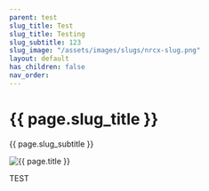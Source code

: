 ```yaml
---
parent: test
slug_title: Test
slug_title: Testing
slug_subtitle: 123
slug_image: "/assets/images/slugs/nrcx-slug.png"
layout: default
has_children: false
nav_order:
---
```

<div class="slug unified-background">
    <div class="slug-left">
        <h1 class="page-slug_title">{{ page.slug_title }}</h1>
        <p class="page-slug_subtitle">{{ page.slug_subtitle }}</p>
    </div>
    <div class="slug-right">
        <img src="{{ page.slug_image | relative_url }}" alt="{{ page.title }}" />
    </div>
</div>

<span class="text-grey-dk-000 fs-9 fw-700">TEST</span>

<div class="nav-buttons">
  <!-- Previous Button -->
  <a href="/docs/welcome" class="nav-button prev" aria-label="Previous page">
    <div class="nav-item"></div>
  </a>
  <a href="/docs/guide" class="nav-button next" aria-label="Next page">
    <div class="nav-item"></div>
  </a>
</div>
